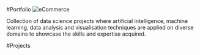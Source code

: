 #Portfolio
![eCommerce](Images/Cover.jpg)

Collection of data science projects where artificial intelligence, machine learning, data analysis and visualisation techniques are applied on diverse domains to showcase the skills and expertise acquired.

#Projects